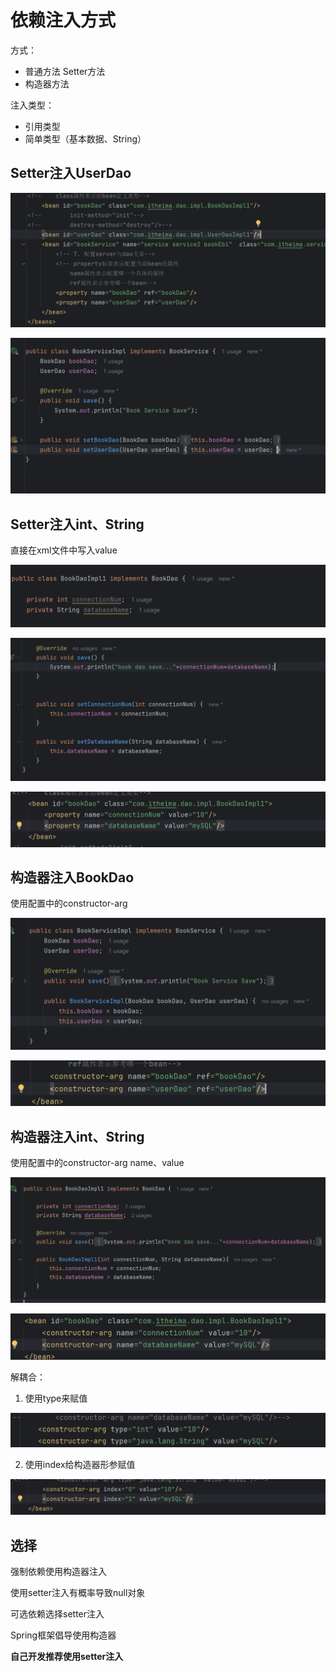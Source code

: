 # 依赖注入方式

方式：

- 普通方法 Setter方法
- 构造器方法

注入类型：

- 引用类型
- 简单类型（基本数据、String）

## Setter注入UserDao

![image-20240519002920619](./06依赖注入方法.assets/image-20240519002920619.png)

![image-20240519002938043](./06依赖注入方法.assets/image-20240519002938043.png)

## Setter注入int、String

直接在xml文件中写入value

![image-20240519003118325](./06依赖注入方法.assets/image-20240519003118325.png)

![image-20240519003143129](./06依赖注入方法.assets/image-20240519003143129.png)

![image-20240519003238329](./06依赖注入方法.assets/image-20240519003238329.png)

## 构造器注入BookDao

使用配置中的constructor-arg

![image-20240519003639004](./../MAVEN/image-20240519003639004.png)

![image-20240519003716112](./06依赖注入方法.assets/image-20240519003716112.png)

## 构造器注入int、String

使用配置中的constructor-arg name、value

![image-20240519003915531](./06依赖注入方法.assets/image-20240519003915531.png)

![image-20240519003932923](./06依赖注入方法.assets/image-20240519003932923.png)

解耦合：

1. 使用type来赋值

![image-20240519004132479](./06依赖注入方法.assets/image-20240519004132479.png)

2. 使用index给构造器形参赋值

![image-20240519004224463](./06依赖注入方法.assets/image-20240519004224463.png)

## 选择

强制依赖使用构造器注入

使用setter注入有概率导致null对象

可选依赖选择setter注入

Spring框架倡导使用构造器

**自己开发推荐使用setter注入**